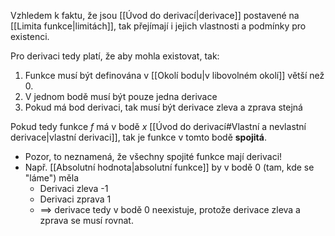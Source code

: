Vzhledem k faktu, že jsou [[Úvod do derivací|derivace]] postavené na [[Limita funkce|limitách]], tak přejímají i jejich vlastnosti a podmínky pro existenci.

Pro derivaci tedy platí, že aby mohla existovat, tak: 
1. Funkce musí být definována v [[Okolí bodu|v libovolném okolí]] větší než 0.
2. V jednom bodě musí být pouze jedna derivace
3. Pokud má bod derivaci, tak musí být derivace zleva a zprava stejná


Pokud tedy funkce $f$ má v bodě $x$ [[Úvod do derivací#Vlastní a nevlastní derivace|vlastní derivaci]], tak je funkce v tomto bodě **spojitá**.
- Pozor, to neznamená, že všechny spojité funkce mají derivaci! 
- Např. [[Absolutní hodnota|absolutní funkce]] by v bodě 0 (tam, kde se "láme") měla
	- Derivaci zleva -1
	- Derivaci zprava 1
	- $\implies$ derivace tedy v bodě 0 neexistuje, protože derivace zleva a zprava se musí rovnat. 